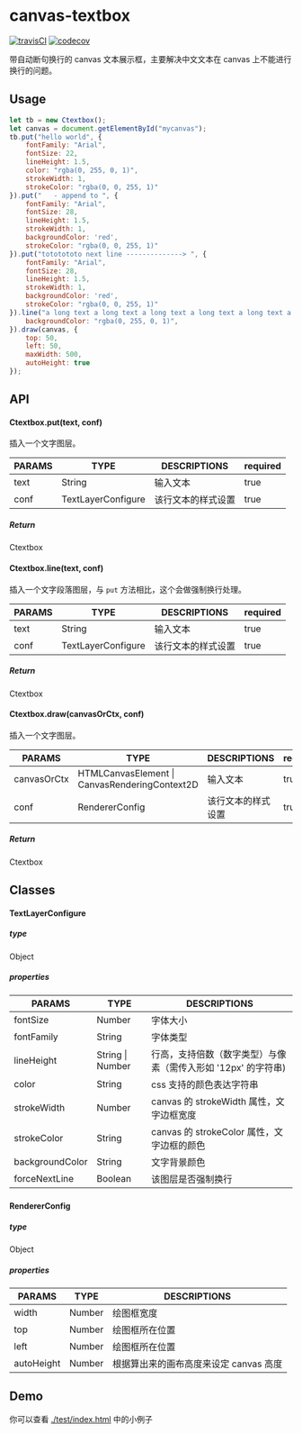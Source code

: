 # canvas-textbox
[![travisCI](https://www.travis-ci.org/kamilic/canvas-textbox.svg?branch=master)](https://www.travis-ci.org/kamilic/canvas-textbox) [![codecov](https://codecov.io/gh/kamilic/canvas-textbox/branch/master/graph/badge.svg)](https://codecov.io/gh/kamilic/canvas-textbox)  

带自动断句换行的 canvas 文本展示框，主要解决中文文本在 canvas 上不能进行换行的问题。

## Usage

```javascript
let tb = new Ctextbox();
let canvas = document.getElementById("mycanvas");
tb.put("hello world", {
    fontFamily: "Arial",
    fontSize: 22,
    lineHeight: 1.5,
    color: "rgba(0, 255, 0, 1)",
    strokeWidth: 1,
    strokeColor: "rgba(0, 0, 255, 1)"
}).put("   - append to ", {
    fontFamily: "Arial",
    fontSize: 28,
    lineHeight: 1.5,
    strokeWidth: 1,
    backgroundColor: 'red',
    strokeColor: "rgba(0, 0, 255, 1)"
}).put("tototototo next line --------------> ", {
    fontFamily: "Arial",
    fontSize: 28,
    lineHeight: 1.5,
    strokeWidth: 1,
    backgroundColor: 'red',
    strokeColor: "rgba(0, 0, 255, 1)"
}).line("a long text a long text a long text a long text a long text a long text a long text ", {
    backgroundColor: "rgba(0, 255, 0, 1)",
}).draw(canvas, {
    top: 50,
    left: 50,
    maxWidth: 500,
    autoHeight: true
});
```



## API

#### Ctextbox.put(text, conf)

插入一个文字图层。

| PARAMS | TYPE               | DESCRIPTIONS | required |
| ------ | ------------------ | ------------ | -------- |
| text   | String             | 输入文本         | true     |
| conf   | TextLayerConfigure | 该行文本的样式设置    | true     |

##### Return 

Ctextbox



#### Ctextbox.line(text, conf)

插入一个文字段落图层，与 ```put``` 方法相比，这个会做强制换行处理。

| PARAMS | TYPE               | DESCRIPTIONS | required |
| ------ | ------------------ | ------------ | -------- |
| text   | String             | 输入文本         | true     |
| conf   | TextLayerConfigure | 该行文本的样式设置    | true     |

##### Return

Ctextbox



#### Ctextbox.draw(canvasOrCtx, conf)

插入一个文字图层。

| PARAMS      | TYPE                                     | DESCRIPTIONS | required |
| ----------- | ---------------------------------------- | ------------ | -------- |
| canvasOrCtx | HTMLCanvasElement \| CanvasRenderingContext2D | 输入文本         | true     |
| conf        | RendererConfig                           | 该行文本的样式设置    | true     |

##### Return

Ctextbox



## Classes

#### TextLayerConfigure

##### type

Object

##### properties

| PARAMS          | TYPE             | DESCRIPTIONS                        |
| --------------- | ---------------- | ----------------------------------- |
| fontSize        | Number           | 字体大小                                |
| fontFamily      | String           | 字体类型                                |
| lineHeight      | String \| Number | 行高，支持倍数（数字类型）与像素（需传入形如 '12px' 的字符串) |
| color           | String           | css 支持的颜色表达字符串                      |
| strokeWidth     | Number           | canvas 的 strokeWidth 属性，文字边框宽度      |
| strokeColor     | String           | canvas 的 strokeColor 属性，文字边框的颜色     |
| backgroundColor | String           | 文字背景颜色                              |
| forceNextLine   | Boolean          | 该图层是否强制换行                           |

##### 

#### RendererConfig

##### type

Object

##### properties

| PARAMS     | TYPE   | DESCRIPTIONS            |
| ---------- | ------ | ----------------------- |
| width      | Number | 绘图框宽度                   |
| top        | Number | 绘图框所在位置                 |
| left       | Number | 绘图框所在位置                 |
| autoHeight | Number | 根据算出来的画布高度来设定 canvas 高度 |



## Demo

你可以查看 [./test/index.html](https://github.com/kamilic/canvas-textbox/blob/master/test/index.html) 中的小例子